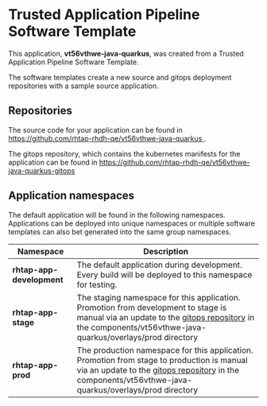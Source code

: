 # Trusted Application Pipeline Software Template

This application, **vt56vthwe-java-quarkus**, was created from a Trusted Application Pipeline Software Template.

The software templates create a new source and gitops deployment repositories with a sample source application. 

## Repositories

The source code for your application can be found in [https://github.com/rhtap-rhdh-qe/vt56vthwe-java-quarkus ](https://github.com/rhtap-rhdh-qe/vt56vthwe-java-quarkus ).
 
The gitops repository, which contains the kubernetes manifests for the application can be found in 
[https://github.com/rhtap-rhdh-qe/vt56vthwe-java-quarkus-gitops ](https://github.com/rhtap-rhdh-qe/vt56vthwe-java-quarkus-gitops ) 

## Application namespaces 

The default application will be found in the following namespaces. Applications can be deployed into unique namespaces or multiple software templates can also bet generated into the same group namespaces.  

|  Namespace   |  Description   |  
| -------- | -------- |   
| **rhtap-app-development** | The default application during development. Every build will be deployed to this namespace for testing. | 
| **rhtap-app-stage** | The staging namespace for this application. Promotion from development to stage is manual via an update to the [gitops repository](https://github.com/rhtap-rhdh-qe/vt56vthwe-java-quarkus-gitops ) in the components/vt56vthwe-java-quarkus/overlays/prod directory |  
| **rhtap-app-prod** | The production namespace for this application. Promotion from stage to production is manual via an update to the [gitops repository](https://github.com/rhtap-rhdh-qe/vt56vthwe-java-quarkus-gitops ) in the components/vt56vthwe-java-quarkus/overlays/prod directory | 